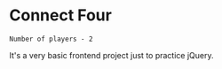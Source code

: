 # Connect Four

```Number of players - 2 ```

It's a very basic frontend project just to practice jQuery.
